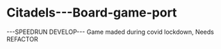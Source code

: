# Citadels---Board-game-port
---SPEEDRUN DEVELOP---
Game maded during covid lockdown, Needs REFACTOR
